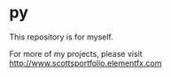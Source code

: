 py
==

This repository is for myself.


For more of my projects, please visit http://www.scottsportfolio.elementfx.com
